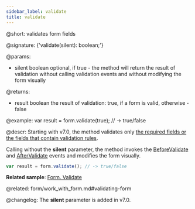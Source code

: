 ```yaml
---
sidebar_label: validate
title: validate
---          
```


@short: validates form fields

@signature: {'validate(silent): boolean;'}

@params:
- silent    boolean     optional, if true - the method will return the result of validation without calling validation events and without modifying the form visually

@returns:
- result	boolean 	the result of validation: true, if a form is valid, otherwise - false

@example:
var result = form.validate(true); // -> true/false



@descr:
Starting with v7.0, the method validates only [the required fields or the fields that contain validation rules](form/work_with_form.md#validatingform).

Calling without the **silent** parameter, the method invokes the [BeforeValidate](form/api/form_beforevalidate_event.md) and [AfterValidate](form/api/form_aftervalidate_event.md) events and modifies the form visually.

~~~js
var result = form.validate(); // -> true/false
~~~

**Related sample**: [Form. Validate](https://snippet.dhtmlx.com/pmz0zk16)

@related:
form/work_with_form.md#validating-form

@changelog:
The **silent** parameter is added in v7.0.
